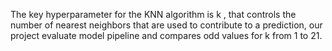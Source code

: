 The key hyperparameter for the KNN algorithm is k , that controls the number of nearest neighbors that are used to contribute to a prediction, our project evaluate model pipeline and compares odd values for k from 1
to 21.
